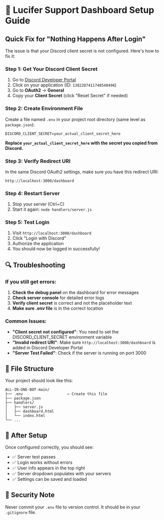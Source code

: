 # 🔧 Lucifer Support Dashboard Setup Guide

## Quick Fix for "Nothing Happens After Login"

The issue is that your Discord client secret is not configured. Here's how to fix it:

### Step 1: Get Your Discord Client Secret

1. Go to [Discord Developer Portal](https://discord.com/developers/applications)
2. Click on your application (ID: `1382287411748540496`)
3. Go to **OAuth2** → **General**
4. Copy your **Client Secret** (click "Reset Secret" if needed)

### Step 2: Create Environment File

Create a file named `.env` in your project root directory (same level as `package.json`):

```env
DISCORD_CLIENT_SECRET=your_actual_client_secret_here
```

**Replace `your_actual_client_secret_here` with the secret you copied from Discord.**

### Step 3: Verify Redirect URI

In the same Discord OAuth2 settings, make sure you have this redirect URI:
```
http://localhost:3000/dashboard
```

### Step 4: Restart Server

1. Stop your server (Ctrl+C)
2. Start it again: `node handlers/server.js`

### Step 5: Test Login

1. Visit `http://localhost:3000/dashboard`
2. Click "Login with Discord"
3. Authorize the application
4. You should now be logged in successfully!

## 🔍 Troubleshooting

### If you still get errors:

1. **Check the debug panel** on the dashboard for error messages
2. **Check server console** for detailed error logs
3. **Verify client secret** is correct and not the placeholder text
4. **Make sure .env file** is in the correct location

### Common Issues:

- **"Client secret not configured"**: You need to set the DISCORD_CLIENT_SECRET environment variable
- **"Invalid redirect URI"**: Make sure `http://localhost:3000/dashboard` is added in Discord Developer Portal
- **"Server Test Failed"**: Check if the server is running on port 3000

## 📁 File Structure

Your project should look like this:
```
ALL-IN-ONE-BOT-main/
├── .env                    ← Create this file
├── package.json
├── handlers/
│   ├── server.js
│   ├── dashboard.html
│   └── index.html
└── ...
```

## 🚀 After Setup

Once configured correctly, you should see:
- ✅ Server test passes
- ✅ Login works without errors
- ✅ User info appears in the top right
- ✅ Server dropdown populates with your servers
- ✅ Settings can be saved and loaded

## 🔐 Security Note

Never commit your `.env` file to version control. It should be in your `.gitignore` file. 